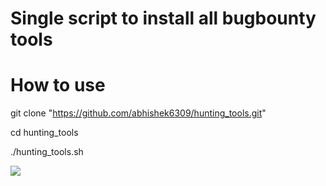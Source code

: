 # Single script to install all bugbounty tools
# How to use

git clone "https://github.com/abhishek6309/hunting_tools.git"

cd hunting_tools

./hunting_tools.sh

![](https://media.threatpost.com/wp-content/uploads/sites/103/2020/08/21112311/bug-bounty-feature-800-x-456.png)
